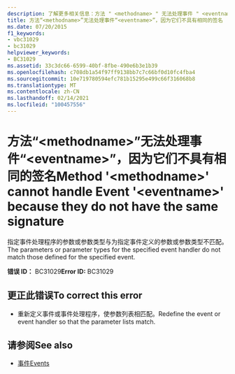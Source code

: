 ```yaml
---
description: 了解更多相关信息：方法 " <methodname> " 无法处理事件 " <eventname> "，因为它们不具有相同的签名
title: 方法“<methodname>”无法处理事件“<eventname>”，因为它们不具有相同的签名
ms.date: 07/20/2015
f1_keywords:
- vbc31029
- bc31029
helpviewer_keywords:
- BC31029
ms.assetid: 33c3dc66-6599-40bf-8fbe-490e6b3e1b39
ms.openlocfilehash: c708db1a54f97ff9138bb7c7c66bf0d10fc4fba4
ms.sourcegitcommit: 10e719780594efc781b15295e499c66f316068b8
ms.translationtype: MT
ms.contentlocale: zh-CN
ms.lasthandoff: 02/14/2021
ms.locfileid: "100457556"
---
```

# <a name="method-methodname-cannot-handle-event-eventname-because-they-do-not-have-the-same-signature"></a><span data-ttu-id="436b2-103">方法“\<methodname>”无法处理事件“\<eventname>”，因为它们不具有相同的签名</span><span class="sxs-lookup"><span data-stu-id="436b2-103">Method '\<methodname>' cannot handle Event '\<eventname>' because they do not have the same signature</span></span>

<span data-ttu-id="436b2-104">指定事件处理程序的参数或参数类型与为指定事件定义的参数或参数类型不匹配。</span><span class="sxs-lookup"><span data-stu-id="436b2-104">The parameters or parameter types for the specified event handler do not match those defined for the specified event.</span></span>  
  
 <span data-ttu-id="436b2-105">**错误 ID：** BC31029</span><span class="sxs-lookup"><span data-stu-id="436b2-105">**Error ID:** BC31029</span></span>  
  
## <a name="to-correct-this-error"></a><span data-ttu-id="436b2-106">更正此错误</span><span class="sxs-lookup"><span data-stu-id="436b2-106">To correct this error</span></span>  
  
- <span data-ttu-id="436b2-107">重新定义事件或事件处理程序，使参数列表相匹配。</span><span class="sxs-lookup"><span data-stu-id="436b2-107">Redefine the event or event handler so that the parameter lists match.</span></span>  
  
## <a name="see-also"></a><span data-ttu-id="436b2-108">请参阅</span><span class="sxs-lookup"><span data-stu-id="436b2-108">See also</span></span>

- [<span data-ttu-id="436b2-109">事件</span><span class="sxs-lookup"><span data-stu-id="436b2-109">Events</span></span>](../programming-guide/language-features/events/index.md)

